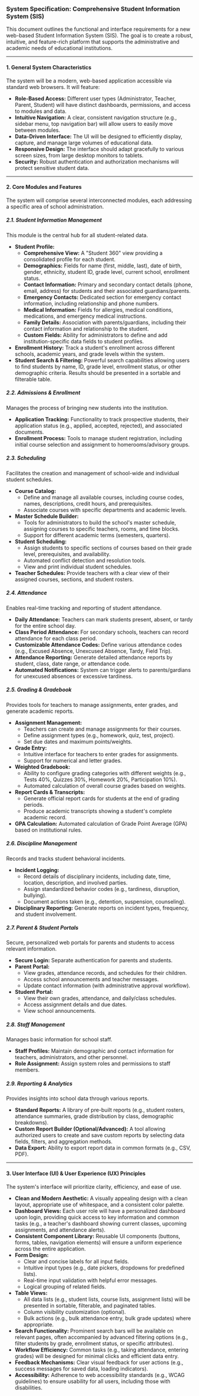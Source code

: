 ### **System Specification: Comprehensive Student Information System (SIS)**

This document outlines the functional and interface requirements for a new web-based Student Information System (SIS). The goal is to create a robust, intuitive, and feature-rich platform that supports the administrative and academic needs of educational institutions.

---

#### **1. General System Characteristics**

The system will be a modern, web-based application accessible via standard web browsers. It will feature:

*   **Role-Based Access:** Different user types (Administrator, Teacher, Parent, Student) will have distinct dashboards, permissions, and access to modules and data.
*   **Intuitive Navigation:** A clear, consistent navigation structure (e.g., sidebar menu, top navigation bar) will allow users to easily move between modules.
*   **Data-Driven Interface:** The UI will be designed to efficiently display, capture, and manage large volumes of educational data.
*   **Responsive Design:** The interface should adapt gracefully to various screen sizes, from large desktop monitors to tablets.
*   **Security:** Robust authentication and authorization mechanisms will protect sensitive student data.

---

#### **2. Core Modules and Features**

The system will comprise several interconnected modules, each addressing a specific area of school administration.

##### **2.1. Student Information Management**

This module is the central hub for all student-related data.

*   **Student Profile:**
    *   **Comprehensive View:** A "Student 360" view providing a consolidated profile for each student.
    *   **Demographics:** Fields for name (first, middle, last), date of birth, gender, ethnicity, student ID, grade level, current school, enrollment status.
    *   **Contact Information:** Primary and secondary contact details (phone, email, address) for students and their associated guardians/parents.
    *   **Emergency Contacts:** Dedicated section for emergency contact information, including relationship and phone numbers.
    *   **Medical Information:** Fields for allergies, medical conditions, medications, and emergency medical instructions.
    *   **Family Details:** Association with parents/guardians, including their contact information and relationship to the student.
    *   **Custom Fields:** Ability for administrators to define and add institution-specific data fields to student profiles.
*   **Enrollment History:** Track a student's enrollment across different schools, academic years, and grade levels within the system.
*   **Student Search & Filtering:** Powerful search capabilities allowing users to find students by name, ID, grade level, enrollment status, or other demographic criteria. Results should be presented in a sortable and filterable table.

##### **2.2. Admissions & Enrollment**

Manages the process of bringing new students into the institution.

*   **Application Tracking:** Functionality to track prospective students, their application status (e.g., applied, accepted, rejected), and associated documents.
*   **Enrollment Process:** Tools to manage student registration, including initial course selection and assignment to homerooms/advisory groups.

##### **2.3. Scheduling**

Facilitates the creation and management of school-wide and individual student schedules.

*   **Course Catalog:**
    *   Define and manage all available courses, including course codes, names, descriptions, credit hours, and prerequisites.
    *   Associate courses with specific departments and academic levels.
*   **Master Schedule Builder:**
    *   Tools for administrators to build the school's master schedule, assigning courses to specific teachers, rooms, and time blocks.
    *   Support for different academic terms (semesters, quarters).
*   **Student Scheduling:**
    *   Assign students to specific sections of courses based on their grade level, prerequisites, and availability.
    *   Automated conflict detection and resolution tools.
    *   View and print individual student schedules.
*   **Teacher Schedules:** Provide teachers with a clear view of their assigned courses, sections, and student rosters.

##### **2.4. Attendance**

Enables real-time tracking and reporting of student attendance.

*   **Daily Attendance:** Teachers can mark students present, absent, or tardy for the entire school day.
*   **Class Period Attendance:** For secondary schools, teachers can record attendance for each class period.
*   **Customizable Attendance Codes:** Define various attendance codes (e.g., Excused Absence, Unexcused Absence, Tardy, Field Trip).
*   **Attendance Reporting:** Generate detailed attendance reports by student, class, date range, or attendance code.
*   **Automated Notifications:** System can trigger alerts to parents/gardians for unexcused absences or excessive tardiness.

##### **2.5. Grading & Gradebook**

Provides tools for teachers to manage assignments, enter grades, and generate academic reports.

*   **Assignment Management:**
    *   Teachers can create and manage assignments for their courses.
    *   Define assignment types (e.g., homework, quiz, test, project).
    *   Set due dates and maximum points/weights.
*   **Grade Entry:**
    *   Intuitive interface for teachers to enter grades for assignments.
    *   Support for numerical and letter grades.
*   **Weighted Gradebook:**
    *   Ability to configure grading categories with different weights (e.g., Tests 40%, Quizzes 30%, Homework 20%, Participation 10%).
    *   Automated calculation of overall course grades based on weights.
*   **Report Cards & Transcripts:**
    *   Generate official report cards for students at the end of grading periods.
    *   Produce academic transcripts showing a student's complete academic record.
*   **GPA Calculation:** Automated calculation of Grade Point Average (GPA) based on institutional rules.

##### **2.6. Discipline Management**

Records and tracks student behavioral incidents.

*   **Incident Logging:**
    *   Record details of disciplinary incidents, including date, time, location, description, and involved parties.
    *   Assign standardized behavior codes (e.g., tardiness, disruption, bullying).
    *   Document actions taken (e.g., detention, suspension, counseling).
*   **Disciplinary Reporting:** Generate reports on incident types, frequency, and student involvement.

##### **2.7. Parent & Student Portals**

Secure, personalized web portals for parents and students to access relevant information.

*   **Secure Login:** Separate authentication for parents and students.
*   **Parent Portal:**
    *   View grades, attendance records, and schedules for their children.
    *   Access school announcements and teacher messages.
    *   Update contact information (with administrative approval workflow).
*   **Student Portal:**
    *   View their own grades, attendance, and daily/class schedules.
    *   Access assignment details and due dates.
    *   View school announcements.

##### **2.8. Staff Management**

Manages basic information for school staff.

*   **Staff Profiles:** Maintain demographic and contact information for teachers, administrators, and other personnel.
*   **Role Assignment:** Assign system roles and permissions to staff members.

##### **2.9. Reporting & Analytics**

Provides insights into school data through various reports.

*   **Standard Reports:** A library of pre-built reports (e.g., student rosters, attendance summaries, grade distribution by class, demographic breakdowns).
*   **Custom Report Builder (Optional/Advanced):** A tool allowing authorized users to create and save custom reports by selecting data fields, filters, and aggregation methods.
*   **Data Export:** Ability to export report data in common formats (e.g., CSV, PDF).

---

#### **3. User Interface (UI) & User Experience (UX) Principles**

The system's interface will prioritize clarity, efficiency, and ease of use.

*   **Clean and Modern Aesthetic:** A visually appealing design with a clean layout, appropriate use of whitespace, and a consistent color palette.
*   **Dashboard Views:** Each user role will have a personalized dashboard upon login, providing quick access to key information and common tasks (e.g., a teacher's dashboard showing current classes, upcoming assignments, and attendance alerts).
*   **Consistent Component Library:** Reusable UI components (buttons, forms, tables, navigation elements) will ensure a uniform experience across the entire application.
*   **Form Design:**
    *   Clear and concise labels for all input fields.
    *   Intuitive input types (e.g., date pickers, dropdowns for predefined lists).
    *   Real-time input validation with helpful error messages.
    *   Logical grouping of related fields.
*   **Table Views:**
    *   All data lists (e.g., student lists, course lists, assignment lists) will be presented in sortable, filterable, and paginated tables.
    *   Column visibility customization (optional).
    *   Bulk actions (e.g., bulk attendance entry, bulk grade updates) where appropriate.
*   **Search Functionality:** Prominent search bars will be available on relevant pages, often accompanied by advanced filtering options (e.g., filter students by grade, enrollment status, or specific attributes).
*   **Workflow Efficiency:** Common tasks (e.g., taking attendance, entering grades) will be designed for minimal clicks and efficient data entry.
*   **Feedback Mechanisms:** Clear visual feedback for user actions (e.g., success messages for saved data, loading indicators).
*   **Accessibility:** Adherence to web accessibility standards (e.g., WCAG guidelines) to ensure usability for all users, including those with disabilities.
